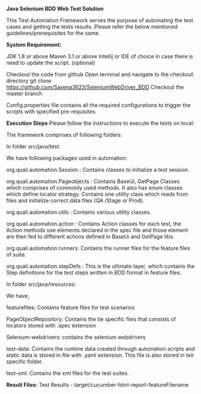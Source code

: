 **Java Selenium BDD Web Test Solution**


This Test Automation Framework serves the purpose of automating the test cases and getting the tests results. Please refer the below mentioned guidelines/prerequisites for the same.

**System Requirement:**


JDK 1.8 or above
Maven 3.1 or above
Intellij or IDE of choice in case there is need to update the script. (optional)


Checkout the code from github
Open terminal and navigate to the checkout directory
git clone https://github.com/Saxena3623/SeleniumWebDriver_BDD
Checkout the master branch


Config.properties file contains all the required configurations to trigger the scripts with  specified  pre-requisites

**Execution Steps**
Please follow the instructions to execute the tests on local:

The framework comprises of following folders:

In folder src/java/test:

We have following packages used in automation:

org.quali.automation.Session : Contains classes to initialize a test session.

org.quali.automation.Pageobjects : Contains BaseUi, GetPage Classes which comprises of commonly used methods. It also has enum classes which define locator strategy. Contains one utility class which reads from files and initialize correct data files (QA /Stage or Prod).


org.quali.automation.utils : Contains various utility classes.

org.quali.automation.action : Contains Action classes for each test, the Action methods use elements declared in the spec file and those element are then fed to different actions defined in BaseUi and GetPage libs.

org.quali.automation.runners: Contains the runner files for the feature files of suite.


org.quali.automation.stepDefs : This is the ultimate layer, which contains the Step definitions for the test steps written in BDD format in feature files.

In folder src/java/resources:

We have,

featurefiles: Contains feature files for test scenarios


PageObjectRepository: Contains the tie specific files that consists of locators stored with .spec extension

Selenium-webdrivers: contains the selenium webdrivers

test-data: Contains the runtime data created through automation scripts and static data is stored in file with .yaml extension. This file is also stored in teir specific folder.

test-xml: Contains the xml files for the test suites.


**Result Files:**
Test Results - target/cucumber-html-report-featureFilename

